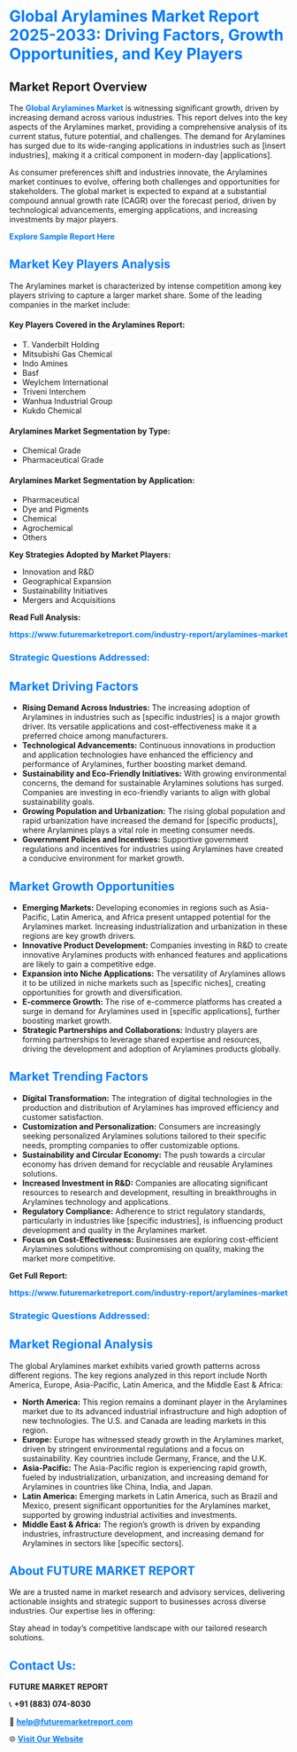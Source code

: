 <h1 style="color: #007BFF;">Global Arylamines Market Report 2025-2033: Driving Factors, Growth Opportunities, and Key Players</h1>

<section id="overview">
<h2>Market Report Overview</h2>
<p>The <a href="https://www.futuremarketreport.com/industry-report/arylamines-market" style="color: #007BFF; text-decoration: none;"><strong>Global Arylamines Market</strong></a> is witnessing significant growth, driven by increasing demand across various industries. This report delves into the key aspects of the Arylamines market, providing a comprehensive analysis of its current status, future potential, and challenges. The demand for Arylamines has surged due to its wide-ranging applications in industries such as [insert industries], making it a critical component in modern-day [applications].</p>
<p>As consumer preferences shift and industries innovate, the Arylamines market continues to evolve, offering both challenges and opportunities for stakeholders. The global market is expected to expand at a substantial compound annual growth rate (CAGR) over the forecast period, driven by technological advancements, emerging applications, and increasing investments by major players.</p>
</section>

<section id="overview">
<p><a href="https://www.futuremarketreport.com/request-sample/reportId=31049" style="color: #007BFF; text-decoration: none;"><strong>Explore Sample Report Here</strong></a></p>
</section>

<section id="key-players">
<h2 style="color: #007BFF;">Market Key Players Analysis</h2>
<p>The Arylamines market is characterized by intense competition among key players striving to capture a larger market share. Some of the leading companies in the market include:</p>
<h4>Key Players Covered in the Arylamines Report:</h4>
<ul><li>T. Vanderbilt Holding</li><li>Mitsubishi Gas Chemical</li><li>Indo Amines</li><li>Basf</li><li>Weylchem International</li><li>Triveni Interchem</li><li>Wanhua Industrial Group</li><li>Kukdo Chemical</li></ul>
<h4>Arylamines Market Segmentation by Type:</h4>
<ul><li>Chemical Grade</li><li>Pharmaceutical Grade</li></ul>

<h4>Arylamines Market Segmentation by Application:</h4>
<ul><li>Pharmaceutical</li><li>Dye and Pigments</li><li>Chemical</li><li>Agrochemical</li><li>Others</li></ul>
<p><strong>Key Strategies Adopted by Market Players:</strong></p>
<ul>
<li>Innovation and R&D</li>
<li>Geographical Expansion</li>
<li>Sustainability Initiatives</li>
<li>Mergers and Acquisitions</li>
</ul>
</section>

<section>
<p><strong>Read Full Analysis: </strong></p><a href="https://www.futuremarketreport.com/industry-report/arylamines-market" style="color: #007BFF; text-decoration: none;"><strong>https://www.futuremarketreport.com/industry-report/arylamines-market</strong></a>
<h3 style="color: #007BFF;">Strategic Questions Addressed:</h3>
</section>

<section id="driving-factors">
<h2 style="color: #007BFF;">Market Driving Factors</h2>
<ul>
<li><strong>Rising Demand Across Industries:</strong> The increasing adoption of Arylamines in industries such as [specific industries] is a major growth driver. Its versatile applications and cost-effectiveness make it a preferred choice among manufacturers.</li>
<li><strong>Technological Advancements:</strong> Continuous innovations in production and application technologies have enhanced the efficiency and performance of Arylamines, further boosting market demand.</li>
<li><strong>Sustainability and Eco-Friendly Initiatives:</strong> With growing environmental concerns, the demand for sustainable Arylamines solutions has surged. Companies are investing in eco-friendly variants to align with global sustainability goals.</li>
<li><strong>Growing Population and Urbanization:</strong> The rising global population and rapid urbanization have increased the demand for [specific products], where Arylamines plays a vital role in meeting consumer needs.</li>
<li><strong>Government Policies and Incentives:</strong> Supportive government regulations and incentives for industries using Arylamines have created a conducive environment for market growth.</li>
</ul>
</section>

<section id="growth-opportunities">
<h2 style="color: #007BFF;">Market Growth Opportunities</h2>
<ul>
<li><strong>Emerging Markets:</strong> Developing economies in regions such as Asia-Pacific, Latin America, and Africa present untapped potential for the Arylamines market. Increasing industrialization and urbanization in these regions are key growth drivers.</li>
<li><strong>Innovative Product Development:</strong> Companies investing in R&D to create innovative Arylamines products with enhanced features and applications are likely to gain a competitive edge.</li>
<li><strong>Expansion into Niche Applications:</strong> The versatility of Arylamines allows it to be utilized in niche markets such as [specific niches], creating opportunities for growth and diversification.</li>
<li><strong>E-commerce Growth:</strong> The rise of e-commerce platforms has created a surge in demand for Arylamines used in [specific applications], further boosting market growth.</li>
<li><strong>Strategic Partnerships and Collaborations:</strong> Industry players are forming partnerships to leverage shared expertise and resources, driving the development and adoption of Arylamines products globally.</li>
</ul>
</section>

<section id="trending-factors">
<h2 style="color: #007BFF;">Market Trending Factors</h2>
<ul>
<li><strong>Digital Transformation:</strong> The integration of digital technologies in the production and distribution of Arylamines has improved efficiency and customer satisfaction.</li>
<li><strong>Customization and Personalization:</strong> Consumers are increasingly seeking personalized Arylamines solutions tailored to their specific needs, prompting companies to offer customizable options.</li>
<li><strong>Sustainability and Circular Economy:</strong> The push towards a circular economy has driven demand for recyclable and reusable Arylamines solutions.</li>
<li><strong>Increased Investment in R&D:</strong> Companies are allocating significant resources to research and development, resulting in breakthroughs in Arylamines technology and applications.</li>
<li><strong>Regulatory Compliance:</strong> Adherence to strict regulatory standards, particularly in industries like [specific industries], is influencing product development and quality in the Arylamines market.</li>
<li><strong>Focus on Cost-Effectiveness:</strong> Businesses are exploring cost-efficient Arylamines solutions without compromising on quality, making the market more competitive.</li>
</ul>
</section>

<section>
<p><strong>Get Full Report: </strong></p><a href="https://www.futuremarketreport.com/industry-report/arylamines-market" style="color: #007BFF; text-decoration: none;"><strong>https://www.futuremarketreport.com/industry-report/arylamines-market</strong></a>
<h3 style="color: #007BFF;">Strategic Questions Addressed:</h3>
</section>


<section id="regional-analysis">
<h2 style="color: #007BFF;">Market Regional Analysis</h2>
<p>The global Arylamines market exhibits varied growth patterns across different regions. The key regions analyzed in this report include North America, Europe, Asia-Pacific, Latin America, and the Middle East & Africa:</p>
<ul>
<li><strong>North America:</strong> This region remains a dominant player in the Arylamines market due to its advanced industrial infrastructure and high adoption of new technologies. The U.S. and Canada are leading markets in this region.</li>
<li><strong>Europe:</strong> Europe has witnessed steady growth in the Arylamines market, driven by stringent environmental regulations and a focus on sustainability. Key countries include Germany, France, and the U.K.</li>
<li><strong>Asia-Pacific:</strong> The Asia-Pacific region is experiencing rapid growth, fueled by industrialization, urbanization, and increasing demand for Arylamines in countries like China, India, and Japan.</li>
<li><strong>Latin America:</strong> Emerging markets in Latin America, such as Brazil and Mexico, present significant opportunities for the Arylamines market, supported by growing industrial activities and investments.</li>
<li><strong>Middle East & Africa:</strong> The region’s growth is driven by expanding industries, infrastructure development, and increasing demand for Arylamines in sectors like [specific sectors].</li>
</ul>
</section>

<footer>
<h2 style="color: #007BFF;">About FUTURE MARKET REPORT</h2>
<p>We are a trusted name in market research and advisory services, delivering actionable insights and strategic support to businesses across diverse industries. Our expertise lies in offering:</p>

<p>Stay ahead in today’s competitive landscape with our tailored research solutions.</p>

<h2 style="color: #007BFF;">Contact Us:</h2>
<p><strong>FUTURE MARKET REPORT</strong></p>
<p>📞 <strong>+91 (883) 074-8030</strong></p>
<p>📧 <strong><a href="mailto:help@futuremarketreport.com" style="color: #007BFF;">help@futuremarketreport.com</a></strong></p>
<p>🌐 <strong><a href="https://www.futuremarketreport.com/" style="color: #007BFF;">Visit Our Website</a></strong></p>
</footer>